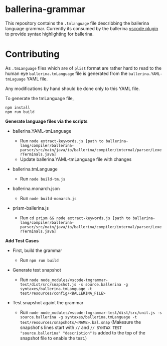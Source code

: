 # ballerina-grammar

This repository contains the `.tmlanguage` file describbing the ballerina language grammar. Currently its consumed by the ballerina [vscode plugin](https://github.com/ballerina-platform/plugin-vscode) to provide syntax highlighting for ballerina.

# Contributing

As `.tmLanguage` files which are of `plist` format are rather hard to read to the human eye `ballerina.tmLanguage` file is generated from the `ballerina.YAML-tmLaguage` YAML file.

Any modifications by hand should be done only to this YAML file.

To generate the tmLanguage file,

~~~
npm install
npm run build
~~~

**Generate language files via the scripts**

* ballerina.YAML-tmLanguage
    - Run `node extract-keywords.js [path to ballerina-lang/compiler/ballerina-parser/src/main/java/io/ballerina/compiler/internal/parser/LexerTerminals.java]`
    - Update ballerina.YAML-tmLanguage file with changes

* ballerina.tmLanguage
    - Run `node build-tm.js`

* ballerina.monarch.json
    - Run `node build-monarch.js`

* prism-ballerina.js
    - Run `cd prism && node extract-keywords.js [path to ballerina-lang/compiler/ballerina-parser/src/main/java/io/ballerina/compiler/internal/parser/LexerTerminals.java]`

**Add Test Cases**

* First, build the grammar
    - Run `npm run build`

* Generate test snapshot
    - Run `node node_modules/vscode-tmgrammar-test/dist/src/snapshot.js -s source.ballerina -g syntaxes/ballerina.tmLanguage -t test/resources/config/<BALLERINA_FILE>`

* Test snapshot againt the grammar
    - Run `node node_modules/vscode-tmgrammar-test/dist/src/unit.js -s source.ballerina -g syntaxes/ballerina.tmLanguage -t test/resources/snapshots/<NAME>.bal.snap`
    (Makesure the snapshot's lines start with `//` and `// SYNTAX TEST "source.ballerina" "description"` is added to the top of the snapshot file to enable the test.)
